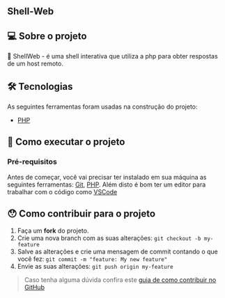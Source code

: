 ## Shell-Web

## 💻 Sobre o projeto

🐘 ShellWeb - é uma shell interativa que utiliza a php para obter respostas de um host remoto.

## 🛠 Tecnologias

As seguintes ferramentas foram usadas na construção do projeto:


- [PHP](https://www.php.net/)


## 🚀 Como executar o projeto

### Pré-requisitos

Antes de começar, você vai precisar ter instalado em sua máquina as seguintes ferramentas:
[Git](https://git-scm.com), [PHP](https://www.php.net/). 
Além disto é bom ter um editor para trabalhar com o código como [VSCode](https://code.visualstudio.com/)


## 😯 Como contribuir para o projeto

1. Faça um **fork** do projeto.
2. Crie uma nova branch com as suas alterações: `git checkout -b my-feature`
3. Salve as alterações e crie uma mensagem de commit contando o que você fez: `git commit -m "feature: My new feature"`
4. Envie as suas alterações: `git push origin my-feature`
> Caso tenha alguma dúvida confira este [guia de como contribuir no GitHub](https://github.com/firstcontributions/first-contributions)
